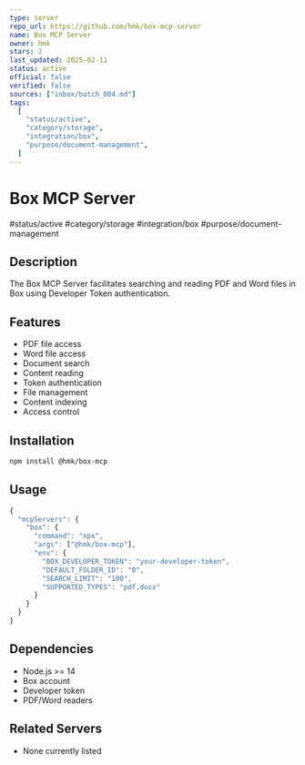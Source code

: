 ```yaml
---
type: server
repo_url: https://github.com/hmk/box-mcp-server
name: Box MCP Server
owner: hmk
stars: 2
last_updated: 2025-02-11
status: active
official: false
verified: false
sources: ["inbox/batch_004.md"]
tags:
  [
    "status/active",
    "category/storage",
    "integration/box",
    "purpose/document-management",
  ]
---
```


# Box MCP Server

#status/active #category/storage #integration/box #purpose/document-management

## Description

The Box MCP Server facilitates searching and reading PDF and Word files in Box using Developer Token authentication.

## Features

- PDF file access
- Word file access
- Document search
- Content reading
- Token authentication
- File management
- Content indexing
- Access control

## Installation

```bash
npm install @hmk/box-mcp
```

## Usage

```javascript
{
  "mcpServers": {
    "box": {
      "command": "npx",
      "args": ["@hmk/box-mcp"],
      "env": {
        "BOX_DEVELOPER_TOKEN": "your-developer-token",
        "DEFAULT_FOLDER_ID": "0",
        "SEARCH_LIMIT": "100",
        "SUPPORTED_TYPES": "pdf,docx"
      }
    }
  }
}
```

## Dependencies

- Node.js >= 14
- Box account
- Developer token
- PDF/Word readers

## Related Servers

- None currently listed

